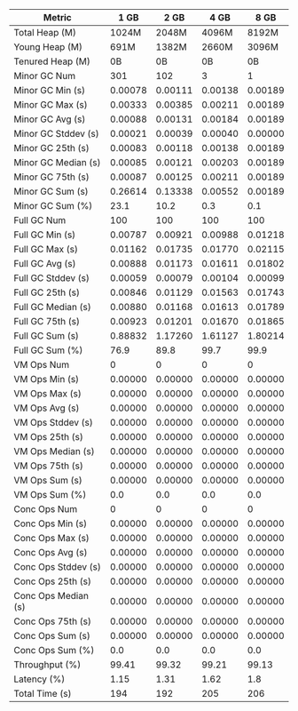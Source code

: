 | Metric | 1 GB | 2 GB | 4 GB | 8 GB |
|------|----|----|----|----|
| Total Heap (M) | 1024M | 2048M | 4096M | 8192M |
| Young Heap (M) | 691M | 1382M | 2660M | 3096M |
| Tenured Heap (M) | 0B | 0B | 0B | 0B |
| Minor GC Num | 301 | 102 | 3 | 1 |
| Minor GC Min (s) | 0.00078 | 0.00111 | 0.00138 | 0.00189 |
| Minor GC Max (s) | 0.00333 | 0.00385 | 0.00211 | 0.00189 |
| Minor GC Avg (s) | 0.00088 | 0.00131 | 0.00184 | 0.00189 |
| Minor GC Stddev (s) | 0.00021 | 0.00039 | 0.00040 | 0.00000 |
| Minor GC 25th (s) | 0.00083 | 0.00118 | 0.00138 | 0.00189 |
| Minor GC Median (s) | 0.00085 | 0.00121 | 0.00203 | 0.00189 |
| Minor GC 75th (s) | 0.00087 | 0.00125 | 0.00211 | 0.00189 |
| Minor GC Sum (s) | 0.26614 | 0.13338 | 0.00552 | 0.00189 |
| Minor GC Sum (%) | 23.1 | 10.2 | 0.3 | 0.1 |
| Full GC Num | 100 | 100 | 100 | 100 |
| Full GC Min (s) | 0.00787 | 0.00921 | 0.00988 | 0.01218 |
| Full GC Max (s) | 0.01162 | 0.01735 | 0.01770 | 0.02115 |
| Full GC Avg (s) | 0.00888 | 0.01173 | 0.01611 | 0.01802 |
| Full GC Stddev (s) | 0.00059 | 0.00079 | 0.00104 | 0.00099 |
| Full GC 25th (s) | 0.00846 | 0.01129 | 0.01563 | 0.01743 |
| Full GC Median (s) | 0.00880 | 0.01168 | 0.01613 | 0.01789 |
| Full GC 75th (s) | 0.00923 | 0.01201 | 0.01670 | 0.01865 |
| Full GC Sum (s) | 0.88832 | 1.17260 | 1.61127 | 1.80214 |
| Full GC Sum (%) | 76.9 | 89.8 | 99.7 | 99.9 |
| VM Ops Num | 0 | 0 | 0 | 0 |
| VM Ops Min (s) | 0.00000 | 0.00000 | 0.00000 | 0.00000 |
| VM Ops Max (s) | 0.00000 | 0.00000 | 0.00000 | 0.00000 |
| VM Ops Avg (s) | 0.00000 | 0.00000 | 0.00000 | 0.00000 |
| VM Ops Stddev (s) | 0.00000 | 0.00000 | 0.00000 | 0.00000 |
| VM Ops 25th (s) | 0.00000 | 0.00000 | 0.00000 | 0.00000 |
| VM Ops Median (s) | 0.00000 | 0.00000 | 0.00000 | 0.00000 |
| VM Ops 75th (s) | 0.00000 | 0.00000 | 0.00000 | 0.00000 |
| VM Ops Sum (s) | 0.00000 | 0.00000 | 0.00000 | 0.00000 |
| VM Ops Sum (%) | 0.0 | 0.0 | 0.0 | 0.0 |
| Conc Ops Num | 0 | 0 | 0 | 0 |
| Conc Ops Min (s) | 0.00000 | 0.00000 | 0.00000 | 0.00000 |
| Conc Ops Max (s) | 0.00000 | 0.00000 | 0.00000 | 0.00000 |
| Conc Ops Avg (s) | 0.00000 | 0.00000 | 0.00000 | 0.00000 |
| Conc Ops Stddev (s) | 0.00000 | 0.00000 | 0.00000 | 0.00000 |
| Conc Ops 25th (s) | 0.00000 | 0.00000 | 0.00000 | 0.00000 |
| Conc Ops Median (s) | 0.00000 | 0.00000 | 0.00000 | 0.00000 |
| Conc Ops 75th (s) | 0.00000 | 0.00000 | 0.00000 | 0.00000 |
| Conc Ops Sum (s) | 0.00000 | 0.00000 | 0.00000 | 0.00000 |
| Conc Ops Sum (%) | 0.0 | 0.0 | 0.0 | 0.0 |
| Throughput (%) | 99.41 | 99.32 | 99.21 | 99.13 |
| Latency (%) | 1.15 | 1.31 | 1.62 | 1.8 |
| Total Time (s) | 194 | 192 | 205 | 206 |
